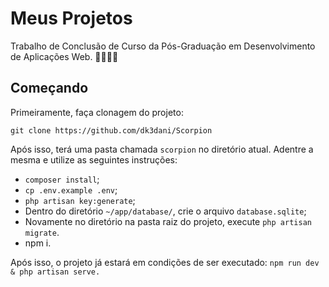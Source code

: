 # Meus Projetos

Trabalho de Conclusão de Curso da Pós-Graduação em Desenvolvimento de Aplicações Web. 👨🏻‍💻👾

## Começando

Primeiramente, faça clonagem do projeto:

```
git clone https://github.com/dk3dani/Scorpion
```

Após isso, terá uma pasta chamada `scorpion` no diretório atual. Adentre a mesma e utilize as seguintes instruções:

- `composer install`;
- `cp .env.example .env`;
- `php artisan key:generate`;
- Dentro do diretório `~/app/database/`, crie o arquivo `database.sqlite`;
- Novamente no diretório na pasta raiz do projeto, execute `php artisan migrate`.
- npm i.
 
Após isso, o projeto já estará em condições de ser executado: `npm run dev & php artisan serve.` 
